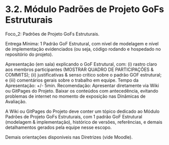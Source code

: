# 3.2. Módulo Padrões de Projeto GoFs Estruturais

Foco_2: Padrões de Projeto GoFs Estruturais.

Entrega Mínima: 1 Padrão GoF Estrutural, com nível de modelagem e nível de implementação evidenciados (ou seja, código rodando e hospedado no repositório do projeto).

Apresentação (em sala) explicando o GoF Estrutural, com: (i) rastro claro aos membros participantes (MOSTRAR QUADRO DE PARTICIPAÇÕES & COMMITS); (ii) justificativas & senso crítico sobre o padrão GOF estrutural; e (iii) comentários gerais sobre o trabalho em equipe. Tempo da Apresentação: +/- 5min. Recomendação: Apresentar diretamente via Wiki ou GitPages do Projeto. Baixar os conteúdos com antecedência, evitando problemas de internet no momento de exposição nas Dinâmicas de Avaliação.

A Wiki ou GitPages do Projeto deve conter um tópico dedicado ao Módulo Padrões de Projeto GoFs Estruturais, com 1 padrão GoF Estrutural (modelagem & implementação), histórico de versões, referências, e demais detalhamentos gerados pela equipe nesse escopo.

Demais orientações disponíveis nas Diretrizes (vide Moodle).
